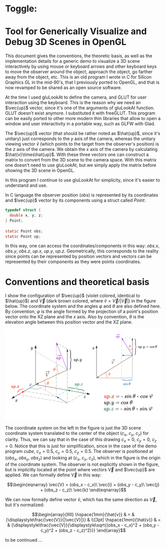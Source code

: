 # Toggle: 

# Tool for Generically Visualize and Debug 3D Scenes in OpenGL

This document gives the conventions, the theoretic basis, as well as the implementation details for a generic demo to visualize a 3D scene interactively by using mouse or keyboard arrows and other keyboard keys to move the observer around the object, approach the object, go farther away from the object, etc. This is an old program I wrote in C for Silicon Graphics GL in the mid-90's, that I previously ported to OpenGL, and that is now revamped to be shared as an open source software. 

At the time I used gluLookAt to define the camera, and GLUT for user interaction using the keyboard. This is the reason why we need an $\vec{up}$ vector, since it's one of the arguments of gluLookAt function. GLUT doesn't exist anymore. I substituted it with freeGLUT. This program can be easily ported to other more modern thin libraries that allow to open a window and user interactivity in a portable way, such as GLFW with Glad. 

The $\vec{up}$ vector (that should be rather noted as $\hat{up}$, since it's unitary) just corresponds to the $y$ axis of the camera, whereas the unitary viewing vector $\hat{v}$ (which points to the target from the observer's position) is the $z$ axis of the camera. We obtain the $x$ axis of the camera by calculating $\hat{v}\times\hat{up}$. With these three vectors one can construct a matrix to convert from the 3D scene to the camera space. With this matrix one doesn't need to use gluLookAt, but we simply apply the matrix before showing the 3D scene in OpenGL.

In this program I continue to use gluLookAt for simplicity, since it's easier to understand and use.

In C language the observer position ($obs$) is represented by its coordinates and $\vec{up}$ vector by its components using a struct called $Point$:

``` C
typedef struct {
  double x, y, z;
} Point;

static Point obs;
static Point up;
```

 In this way, one can access the coordinates/components in this way: $obs.x$, $obs.y$, $obs.z$, $up.x$, $up.y$, $up.z$. Geometrically, this corresponds to the reality since points can be represented by position vectors and vectors can be represented by their components as they were points coordinates.

# Conventions and theoretical basis

I show the configuration of $\vec{up}$ (violet colored, identical to $\hat{up}$) and $\vec{V}$ (dark brown colored, where $\hat{v} = \vec{V}/|\vec{V}|$) in the figure below. The coordinate system and the angles $\varphi$ and $\theta$ are also defined here. By convention, $\varphi$ is the angle formed by the projection of a point's position vector onto the XZ plane and the $x$ axis. Also by convention,  $\theta$  is the elevation angle between this position vector and the XZ plane. 

![](coordinate-system.svg)

The coordinate system on the left in the figure is just the 3D scene coordinate system translated to the center of the object ($c_x$, $c_y$, $c_z$) for clarity. Thus, we can say that in the case of this drawing $c_x=0$, $c_y=0$, $c_z =0$. Notice that this is just for simplification, since in the case of the demo program *cube*, $c_x=0.5$, $c_y=0.5$, $c_z =0.5$.  The observer is positioned at ($obs_x$, $obs_y$, $obs_z$) and looking at  ($c_x$, $c_y$, $c_z$), which in the figure is the origin of the coordinate system. The observer is not explicitly shown in the figure, but is implicitly located at the point where vectors $\vec{V}$ and $\vec{up}$ are applied. We can formally define $\vec{V}$ in this way:

```math
\begin{eqnarray}
\vec{V} = (obs_x - c_x)\ \vec{i} + (obs_y - c_y)\ \vec{j} + (obs_z - c_z)\ \vec{k}
\end{eqnarray}
```
We can now formally define vector $\hat{v}$,  which has the same direction as $\vec{V}$, but it's normalized:
```math
\begin{array}{lllll} 
	\hspace{1mm}{\hat{v}} & = & {\displaystyle\frac{\vec{V}}{|\vec{V}|}} & \\[3pt]
	\hspace{1mm}{\hat{v}} & = & {\displaystyle\frac{\vec{V}}{\displaystyle\sqrt{(obs_x - c_x)^2 + (obs_y - c_y)^2 + (obs_z - c_z)^2}}}
\end{array}
```

to be continued ...
